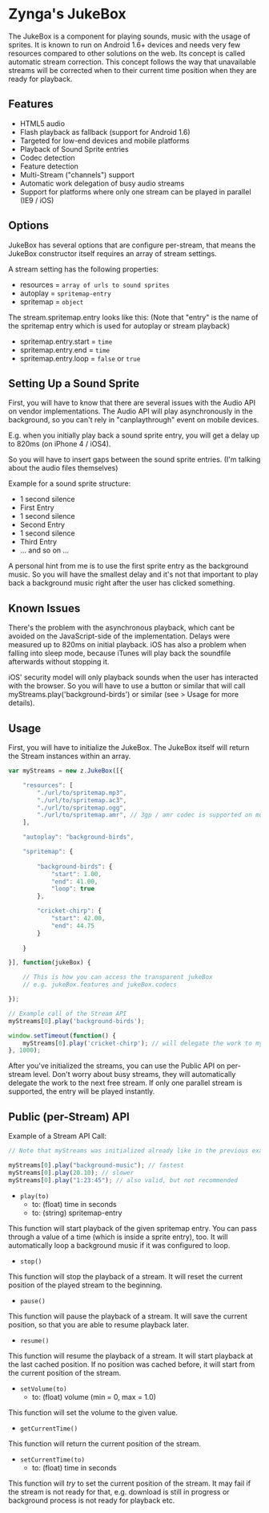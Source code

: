 
Zynga's JukeBox
==============

The JukeBox is a component for playing sounds, music with the usage of sprites. It is known to run on Android 1.6+ devices and needs very few resources compared to other solutions on the web.
Its concept is called automatic stream correction. This concept follows the way that unavailable streams will be corrected when to their current time position when they are ready for playback.


Features
--------

* HTML5 audio
* Flash playback as fallback (support for Android 1.6)
* Targeted for low-end devices and mobile platforms
* Playback of Sound Sprite entries
* Codec detection
* Feature detection
* Multi-Stream ("channels") support
* Automatic work delegation of busy audio streams
* Support for platforms where only one stream can be played in parallel (IE9 / iOS)


Options
-------

JukeBox has several options that are configure per-stream, that means the JukeBox constructor itself requires an array of stream settings.


A stream setting has the following properties:

* resources = `array of urls to sound sprites`
* autoplay = `spritemap-entry`
* spritemap = `object`

The stream.spritemap.entry looks like this:
(Note that "entry" is the name of the spritemap entry which is used for autoplay or stream playback)

* spritemap.entry.start = `time`
* spritemap.entry.end = `time`
* spritemap.entry.loop = `false` or `true`


Setting Up a Sound Sprite
-------------------------

First, you will have to know that there are several issues with the Audio API on vendor implementations.
The Audio API will play asynchronously in the background, so you can't rely in "canplaythrough" event on mobile devices.

E.g. when you initially play back a sound sprite entry, you will get a delay up to 820ms (on iPhone 4 / iOS4).

So you will have to insert gaps between the sound sprite entries.
(I'm talking about the audio files themselves)

Example for a sound sprite structure:

* 1 second silence
* First Entry
* 1 second silence
* Second Entry
* 1 second silence
* Third Entry
* ... and so on ...


A personal hint from me is to use the first sprite entry as the background music. So you will have the smallest delay
and it's not that important to play back a background music right after the user has clicked something.


Known Issues
------------

There's the problem with the asynchronous playback, which cant be avoided on the JavaScript-side of the implementation.
Delays were measured up to 820ms on initial playback. iOS has also a problem when falling into sleep mode, because iTunes will play back
the soundfile afterwards without stopping it.

iOS' security model will only playback sounds when the user has interacted with the browser. So you will have to use a button or similar that will
call myStreams.play('background-birds') or similar (see > Usage for more details).


Usage
-----

First, you will have to initialize the JukeBox. The JukeBox itself will return the Stream instances within an array.

```js
var myStreams = new z.JukeBox([{

	"resources": [
		"./url/to/spritemap.mp3",
		"./url/to/spritemap.ac3",
		"./url/to/spritemap.ogg",
		"./url/to/spritemap.amr", // 3gp / amr codec is supported on most devices. Crappy codec, but cool fallback! =)
	],

	"autoplay": "background-birds",

	"spritemap": {
	
		"background-birds": {
			"start": 1.00,
			"end": 41.00,
			"loop": true
		},

		"cricket-chirp": {
			"start": 42.00,
			"end": 44.75
		}
	
	}

}], function(jukeBox) {

	// This is how you can access the transparent jukeBox
	// e.g. jukeBox.features and jukeBox.codecs

});

// Example call of the Stream API
myStreams[0].play('background-birds');

window.setTimeout(function() {
	myStreams[0].play('cricket-chirp'); // will delegate the work to myStreams[1], because myStreams[0] is busy
}, 1000);
```


After you've initialized the streams, you can use the Public API on per-stream level.
Don't worry about busy streams, they will automatically delegate the work to the next free stream.
If only one parallel stream is supported, the entry will be played instantly.


Public (per-Stream) API
-----------------------

Example of a Stream API Call:

```js
// Note that myStreams was initialized already like in the previous example (see > Usage)

myStreams[0].play("background-music"); // fastest
myStreams[0].play(20.10); // slower
myStreams[0].play("1:23:45"); // also valid, but not recommended
```
 

* `play(to)`
	* to: (float) time in seconds
	* to: (string) spritemap-entry

This function will start playback of the given spritemap entry.
You can pass through a value of a time (which is inside a sprite entry), too. It will automatically loop a background music
if it was configured to loop.



* `stop()`

This function will stop the playback of a stream.
It will reset the current position of the played stream to the beginning.


* `pause()`

This function will pause the playback of a stream.
It will save the current position, so that you are able to resume playback later.


* `resume()`

This function will resume the playback of a stream.
It will start playback at the last cached position. If no position was cached before, it will start from the current position of the stream.


* `setVolume(to)`
	* to: (float) volume (min = 0, max = 1.0)

This function will set the volume to the given value.


* `getCurrentTime()`

This function will return the current position of the stream.


* `setCurrentTime(to)`
	* to: (float) time in seconds

This function will *try* to set the current position of the stream. It may fail if the stream is not ready for that, 
e.g. download is still in progress or background process is not ready for playback etc.

